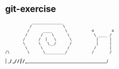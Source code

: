 # git-exercise
                ______________
               /              \
              /      ____      \           o        o
             /      /    \      \           \ ____ /
            /      /  |   \      \           |     |
            \      \   \__/      /           |     |
             \      \           /           /      |
    /\        \      \_________/           /       /
   |  \_______/                \__________/       /
   |                                             /
   \____________________________________________/
